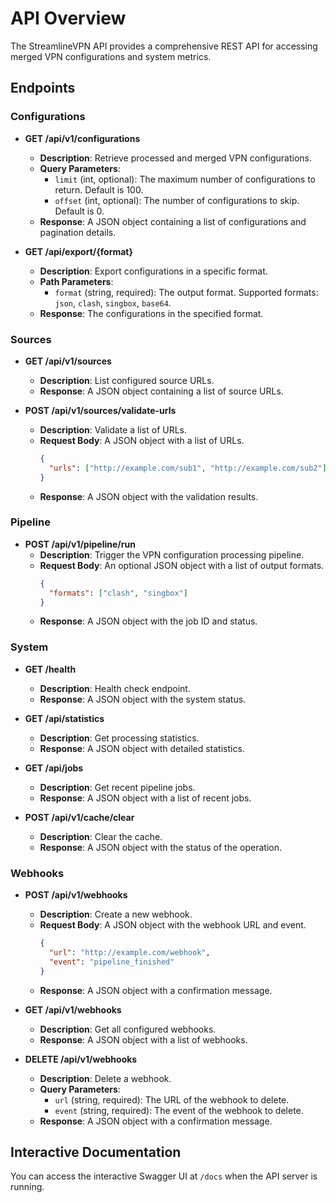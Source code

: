 # API Overview

The StreamlineVPN API provides a comprehensive REST API for accessing merged VPN configurations and system metrics.

## Endpoints

### Configurations

- **GET /api/v1/configurations**
  - **Description**: Retrieve processed and merged VPN configurations.
  - **Query Parameters**:
    - `limit` (int, optional): The maximum number of configurations to return. Default is 100.
    - `offset` (int, optional): The number of configurations to skip. Default is 0.
  - **Response**: A JSON object containing a list of configurations and pagination details.

- **GET /api/export/{format}**
  - **Description**: Export configurations in a specific format.
  - **Path Parameters**:
    - `format` (string, required): The output format. Supported formats: `json`, `clash`, `singbox`, `base64`.
  - **Response**: The configurations in the specified format.

### Sources

- **GET /api/v1/sources**
  - **Description**: List configured source URLs.
  - **Response**: A JSON object containing a list of source URLs.

- **POST /api/v1/sources/validate-urls**
  - **Description**: Validate a list of URLs.
  - **Request Body**: A JSON object with a list of URLs.
    ```json
    {
      "urls": ["http://example.com/sub1", "http://example.com/sub2"]
    }
    ```
  - **Response**: A JSON object with the validation results.

### Pipeline

- **POST /api/v1/pipeline/run**
  - **Description**: Trigger the VPN configuration processing pipeline.
  - **Request Body**: An optional JSON object with a list of output formats.
    ```json
    {
      "formats": ["clash", "singbox"]
    }
    ```
  - **Response**: A JSON object with the job ID and status.

### System

- **GET /health**
  - **Description**: Health check endpoint.
  - **Response**: A JSON object with the system status.

- **GET /api/statistics**
  - **Description**: Get processing statistics.
  - **Response**: A JSON object with detailed statistics.

- **GET /api/jobs**
  - **Description**: Get recent pipeline jobs.
  - **Response**: A JSON object with a list of recent jobs.

- **POST /api/v1/cache/clear**
  - **Description**: Clear the cache.
  - **Response**: A JSON object with the status of the operation.

### Webhooks

- **POST /api/v1/webhooks**
  - **Description**: Create a new webhook.
  - **Request Body**: A JSON object with the webhook URL and event.
    ```json
    {
      "url": "http://example.com/webhook",
      "event": "pipeline_finished"
    }
    ```
  - **Response**: A JSON object with a confirmation message.

- **GET /api/v1/webhooks**
  - **Description**: Get all configured webhooks.
  - **Response**: A JSON object with a list of webhooks.

- **DELETE /api/v1/webhooks**
  - **Description**: Delete a webhook.
  - **Query Parameters**:
    - `url` (string, required): The URL of the webhook to delete.
    - `event` (string, required): The event of the webhook to delete.
  - **Response**: A JSON object with a confirmation message.

## Interactive Documentation

You can access the interactive Swagger UI at `/docs` when the API server is running.
